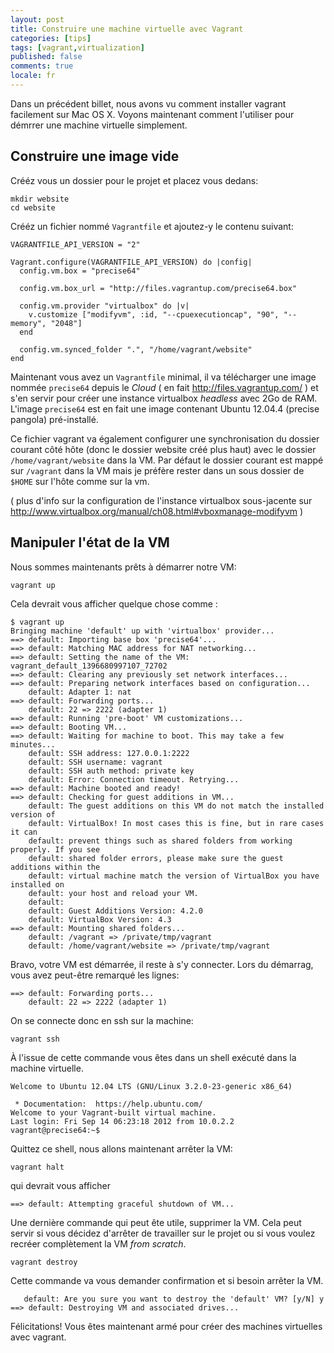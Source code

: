 ```yaml
---
layout: post
title: Construire une machine virtuelle avec Vagrant
categories: [tips]
tags: [vagrant,virtualization]
published: false
comments: true
locale: fr
---
```


Dans un précédent billet, nous avons vu comment installer vagrant facilement sur Mac OS X. Voyons maintenant comment l'utiliser pour démrrer une machine virtuelle simplement.

Construire une image vide
-------
Crééz vous un dossier pour le projet et placez vous dedans:
```
mkdir website
cd website
```

Crééz un fichier nommé `Vagrantfile` et ajoutez-y le contenu suivant:
```
VAGRANTFILE_API_VERSION = "2"

Vagrant.configure(VAGRANTFILE_API_VERSION) do |config|
  config.vm.box = "precise64"

  config.vm.box_url = "http://files.vagrantup.com/precise64.box"

  config.vm.provider "virtualbox" do |v|
    v.customize ["modifyvm", :id, "--cpuexecutioncap", "90", "--memory", "2048"]
  end

  config.vm.synced_folder ".", "/home/vagrant/website"  
end
```
Maintenant vous avez un `Vagrantfile` minimal, il va télécharger une image nommée `precise64` depuis le _Cloud_ ( en fait http://files.vagrantup.com/ ) et s'en servir pour créer une instance virtualbox _headless_ avec 2Go de RAM. L'image `precise64` est en fait une image contenant Ubuntu 12.04.4 (precise pangola) pré-installé.

Ce fichier vagrant va également configurer une synchronisation du dossier courant côté hôte (donc le dossier website créé plus haut) avec le dossier `/home/vagrant/website` dans la VM. Par défaut le dossier courant est mappé sur `/vagrant` dans la VM mais je préfère rester dans un sous dossier de `$HOME` sur l'hôte comme sur la vm.

( plus d'info sur la configuration de l'instance virtualbox sous-jacente sur http://www.virtualbox.org/manual/ch08.html#vboxmanage-modifyvm )

Manipuler l'état de la VM
--------
Nous sommes maintenants prêts à démarrer notre VM:
```
vagrant up
```
Cela devrait vous afficher quelque chose comme :
```
$ vagrant up
Bringing machine 'default' up with 'virtualbox' provider...
==> default: Importing base box 'precise64'...
==> default: Matching MAC address for NAT networking...
==> default: Setting the name of the VM: vagrant_default_1396680997107_72702
==> default: Clearing any previously set network interfaces...
==> default: Preparing network interfaces based on configuration...
    default: Adapter 1: nat
==> default: Forwarding ports...
    default: 22 => 2222 (adapter 1)
==> default: Running 'pre-boot' VM customizations...
==> default: Booting VM...
==> default: Waiting for machine to boot. This may take a few minutes...
    default: SSH address: 127.0.0.1:2222
    default: SSH username: vagrant
    default: SSH auth method: private key
    default: Error: Connection timeout. Retrying...
==> default: Machine booted and ready!
==> default: Checking for guest additions in VM...
    default: The guest additions on this VM do not match the installed version of
    default: VirtualBox! In most cases this is fine, but in rare cases it can
    default: prevent things such as shared folders from working properly. If you see
    default: shared folder errors, please make sure the guest additions within the
    default: virtual machine match the version of VirtualBox you have installed on
    default: your host and reload your VM.
    default:
    default: Guest Additions Version: 4.2.0
    default: VirtualBox Version: 4.3
==> default: Mounting shared folders...
    default: /vagrant => /private/tmp/vagrant
    default: /home/vagrant/website => /private/tmp/vagrant
```
Bravo, votre VM est démarrée, il reste à s'y connecter. Lors du démarrag, vous avez peut-être remarqué les lignes:
```
==> default: Forwarding ports...
    default: 22 => 2222 (adapter 1)
```
On se connecte donc en ssh sur la machine:
```
vagrant ssh
```
À l'issue de cette commande vous êtes dans un shell exécuté dans la machine virtuelle.
```
Welcome to Ubuntu 12.04 LTS (GNU/Linux 3.2.0-23-generic x86_64)

 * Documentation:  https://help.ubuntu.com/
Welcome to your Vagrant-built virtual machine.
Last login: Fri Sep 14 06:23:18 2012 from 10.0.2.2
vagrant@precise64:~$
```

Quittez ce shell, nous allons maintenant arrêter la VM:
```
vagrant halt
```
qui devrait vous afficher
```
==> default: Attempting graceful shutdown of VM...
```

Une dernière commande qui peut ête utile, supprimer la VM. Cela peut servir si vous décidez d'arrêter de travailler sur le projet ou si vous voulez recréer complètement la VM _from scratch_.
```
vagrant destroy
```
Cette commande va vous demander confirmation et si besoin arrêter la VM.
```
   default: Are you sure you want to destroy the 'default' VM? [y/N] y
==> default: Destroying VM and associated drives...
```

Félicitations! Vous êtes maintenant armé pour créer des machines virtuelles avec vagrant.
